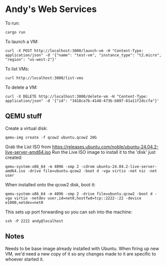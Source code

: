 # Andy's Web Services

To run:

```
cargo run
```

To launch a VM:

```
curl -X POST http://localhost:3000/launch-vm -H "Content-Type: application/json" -d '{"name": "test-vm", "instance_type": "t2.micro", "region": "us-west-2"}'
```

To list VMs:

```
curl http://localhost:3000/list-vms
```

To delete a VM:

```
curl -X DELETE http://localhost:3000/delete-vm -H "Content-Type: application/json" -d '{"id": "3418ca7b-4148-473b-b897-81a11f2dccfa"}'
```


## QEMU stuff

Create a virtual disk:

```
qemu-img create -f qcow2 ubuntu.qcow2 20G
```

Grab the List ISO from https://releases.ubuntu.com/noble/ubuntu-24.04.2-live-server-amd64.iso
Run the Live ISO image to install it to the 'disk' just created:

```
qemu-system-x86_64 -m 4096 -smp 2 -cdrom ubuntu-24.04.2-live-server-amd64.iso -drive file=ubuntu.qcow2 -boot d -vga virtio -net nic -net user
```

When installed onto the qcow2 disk, boot it:

```
qemu-system-x86_64 -m 4096 -smp 2 -drive file=ubuntu.qcow2 -boot d -vga virtio -netdev user,id=net0,hostfwd=tcp::2222-:22 -device e1000,netdev=net0
```

This sets up port forwarding so you can ssh into the machine:

```
ssh -P 2222 andy@localhost
```



## Notes

Needs to be base image already installed with Ubuntu. When firing up new VM, we'd need a new copy of it so any changes made to it are specific to whoever started it.
